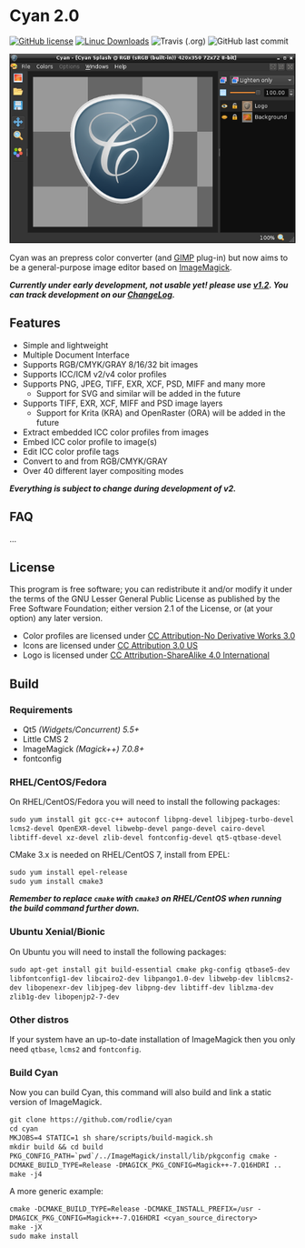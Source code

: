 # Cyan 2.0

[![GitHub license](https://img.shields.io/github/license/rodlie/cyan)](https://github.com/rodlie/cyan/blob/master/COPYING)
[![Linuc Downloads](https://img.shields.io/badge/Linux-Packages-success)](https://software.opensuse.org//download.html?project=home%3Arodlie&package=Cyan)
![Travis (.org)](https://img.shields.io/travis/rodlie/cyan)
![GitHub last commit](https://img.shields.io/github/last-commit/rodlie/cyan)

![screenshot](docs/images/screenshot.png)

Cyan was an prepress color converter (and [GIMP](https://gimp.org) plug-in) but now aims to be a general-purpose image editor based on [ImageMagick](https://imagemagick.org).

***Currently under early development, not usable yet! please use [v1.2](https://github.com/rodlie/cyan/tree/1.2). You can track development on our [ChangeLog](https://cyan.fxarena.net/ChangeLog).***

## Features

* Simple and lightweight
* Multiple Document Interface
* Supports RGB/CMYK/GRAY 8/16/32 bit images
* Supports ICC/ICM v2/v4 color profiles
* Supports PNG, JPEG, TIFF, EXR, XCF, PSD, MIFF and many more
  * Support for SVG and similar will be added in the future
* Supports TIFF, EXR, XCF, MIFF and PSD image layers
  * Support for Krita (KRA) and OpenRaster (ORA) will be added in the future
* Extract embedded ICC color profiles from images
* Embed ICC color profile to image(s)
* Edit ICC color profile tags
* Convert to and from RGB/CMYK/GRAY
* Over 40 different layer compositing modes

***Everything is subject to change during development of v2.***

## FAQ

...

## License

This program is free software; you can redistribute it and/or modify it under the terms of the GNU Lesser General Public License as published by the Free Software Foundation; either version 2.1 of the License, or (at your option) any later version.

* Color profiles are licensed under [CC Attribution-No Derivative Works 3.0](https://creativecommons.org/licenses/by-nd/3.0/)
* Icons are licensed under [CC Attribution 3.0 US](http://creativecommons.org/licenses/by/3.0/us/)
* Logo is licensed under [CC Attribution-ShareAlike 4.0 International](http://creativecommons.org/licenses/by-sa/4.0/)

## Build

### Requirements

 * Qt5 *(Widgets/Concurrent) 5.5+*
 * Little CMS 2
 * ImageMagick *(Magick++) 7.0.8+*
 * fontconfig

### RHEL/CentOS/Fedora

On RHEL/CentOS/Fedora you will need to install the following packages:

```
sudo yum install git gcc-c++ autoconf libpng-devel libjpeg-turbo-devel lcms2-devel OpenEXR-devel libwebp-devel pango-devel cairo-devel libtiff-devel xz-devel zlib-devel fontconfig-devel qt5-qtbase-devel
```

CMake 3.x is needed on RHEL/CentOS 7, install from EPEL:
```
sudo yum install epel-release
sudo yum install cmake3
```

***Remember to replace ``cmake`` with ``cmake3`` on RHEL/CentOS when running the build command further down.***

### Ubuntu Xenial/Bionic

On Ubuntu you will need to install the following packages:

```
sudo apt-get install git build-essential cmake pkg-config qtbase5-dev libfontconfig1-dev libcairo2-dev libpango1.0-dev libwebp-dev liblcms2-dev libopenexr-dev libjpeg-dev libpng-dev libtiff-dev liblzma-dev zlib1g-dev libopenjp2-7-dev
```

### Other distros

If your system have an up-to-date installation of ImageMagick then you only need ``qtbase``, ``lcms2`` and ``fontconfig``.

### Build Cyan

Now you can build Cyan, this command will also build and link a static version of ImageMagick.
```
git clone https://github.com/rodlie/cyan
cd cyan
MKJOBS=4 STATIC=1 sh share/scripts/build-magick.sh
mkdir build && cd build
PKG_CONFIG_PATH=`pwd`/../ImageMagick/install/lib/pkgconfig cmake -DCMAKE_BUILD_TYPE=Release -DMAGICK_PKG_CONFIG=Magick++-7.Q16HDRI ..
make -j4
```

A more generic example:

```
cmake -DCMAKE_BUILD_TYPE=Release -DCMAKE_INSTALL_PREFIX=/usr -DMAGICK_PKG_CONFIG=Magick++-7.Q16HDRI <cyan_source_directory>
make -jX
sudo make install
```


